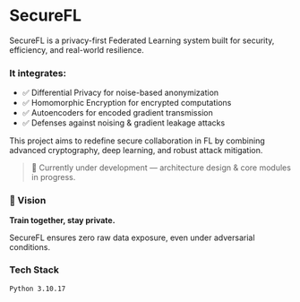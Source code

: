 # SecureFL

SecureFL is a privacy-first Federated Learning system built for security, efficiency, and real-world resilience.

### It integrates:

* ✅ Differential Privacy for noise-based anonymization
* ✅ Homomorphic Encryption for encrypted computations
* ✅ Autoencoders for encoded gradient transmission
* ✅ Defenses against noising & gradient leakage attacks

This project aims to redefine secure collaboration in FL by combining advanced cryptography, deep learning, and robust attack mitigation.

> 🔧 Currently under development — architecture design & core modules in progress.

### 🧠 Vision

**Train together, stay private.**

SecureFL ensures zero raw data exposure, even under adversarial conditions.

### Tech Stack

`Python 3.10.17`